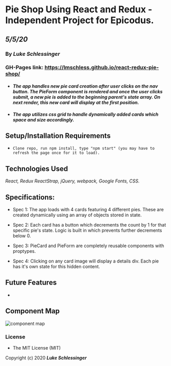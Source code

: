# Pie Shop Using React and Redux - Independent Project for Epicodus. 

## _5/5/20_
### By _**Luke Schlessinger**_

### GH-Pages link: https://lmschless.github.io/react-redux-pie-shop/

* #### _The app handles new pie card creation after user clicks on the nav button. The PieForm component is rendered and once the user clicks submit, a new pie is added to the beginning parent's state array. On next render, this new card will display at the first position._

* #### _The app utilizes css grid to handle dynamically added cards which space and size accordingly._


## Setup/Installation Requirements
* `Clone repo, run npm install, type "npm start" (you may have to refresh the page once for it to load).`

## Technologies Used

_React, Redux ReactStrap, jQuery, webpack, Google Fonts, CSS._

## Specifications:
  * Spec 1: The app loads with 4 cards featuring 4 different pies. These are created dynamically using an array of objects stored in state.

  * Spec 2: Each card has a button which decrements the count by 1 for that specific pie's state. Logic is built in which prevents further decrements below 0.
    
  * Spec 3: PieCard and PieForm are completely reusable components with proptypes. 

  * Spec 4: Clicking on any card image will display a details div. Each pie has it's own state for this hidden content.

     
## Future Features
* 

## Component Map

![component map](PieShop-component-diagram.png)

### License

* The MIT License (MIT) 

Copyright (c) 2020 **_Luke Schlessinger_**
